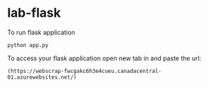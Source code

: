 # lab-flask

<!-- ![image](https://user-images.githubusercontent.com/115451707/196919992-edcfea8b-e3f6-4f35-9398-43be66b5622d.png) -->


To run flask application 

```
python app.py
```


To access your flask application open new tab in and paste the url:
```
(https://webscrap-fwcgakc6h3e4cueu.canadacentral-01.azurewebsites.net/)
```
